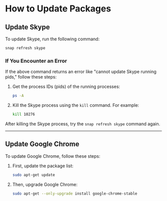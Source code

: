 # How to Update Packages

## Update Skype

To update Skype, run the following command:

```bash
snap refresh skype
```

### If You Encounter an Error

If the above command returns an error like "cannot update Skype running pids," follow these steps:

1. Get the process IDs (pids) of the running processes:

    ```bash
    ps -A
    ```

2. Kill the Skype process using the `kill` command. For example:

    ```bash
    kill 10276
    ```

After killing the Skype process, try the `snap refresh skype` command again.

---

## Update Google Chrome

To update Google Chrome, follow these steps:

1. First, update the package list:

    ```bash
    sudo apt-get update
    ```

2. Then, upgrade Google Chrome:

    ```bash
    sudo apt-get --only-upgrade install google-chrome-stable
    ```
    